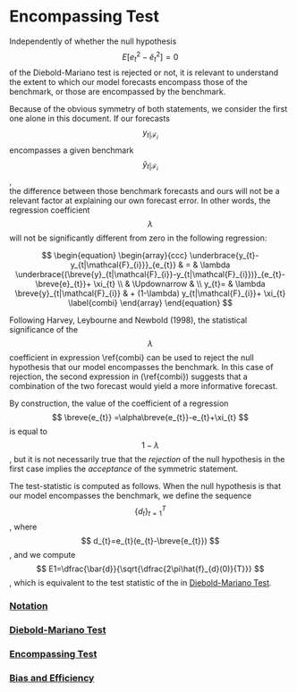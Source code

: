 # Encompassing Test 

Independently of whether the null hypothesis $$ E[e^2_{t}-\breve{e}^2_{t}]=0 $$  of the 
Diebold-Mariano test is rejected or not, it is relevant 
to understand the extent to which our model forecasts encompass those of the benchmark, 
or those are encompassed by the benchmark.  

Because of the obvious symmetry of both statements, we consider the first one alone in this document. 
If our forecasts $$ y_{t|\mathcal{F}_{i}} $$ 
encompasses a given benchmark 
$$ \breve{y}_{t|\mathcal{F}_{i}} $$ ,  
the difference between those benchmark forecasts and ours will not be a relevant factor 
at explaining our own forecast error. In other words, the regression coefficient $$ \lambda $$ 
will not be significantly different from zero in the following regression:

$$
\begin{equation}
\begin{array}{ccc}
  \underbrace{y_{t}-y_{t|\mathcal{F}_{i}}}_{e_{t}}  &   =   &   \lambda \underbrace{(\breve{y}_{t|\mathcal{F}_{i}}-y_{t|\mathcal{F}_{i}})}_{e_{t}-\breve{e}_{t}}+ \xi_{t}     \\
&   \Updownarrow    & \\
   y_{t}=  &   \lambda \breve{y}_{t|\mathcal{F}_{i}}  &    + (1-\lambda) y_{t|\mathcal{F}_{i}}+ \xi_{t}   \label{combi}
\end{array}
\end{equation}
$$


Following Harvey, Leybourne and Newbold (1998), the statistical significance 
of the $$ \lambda $$ coefficient in expression \ref{combi} can be used to reject 
the null hypothesis that our model encompasses the benchmark. In this case of rejection, 
the second expression in (\ref{combi}) suggests that a combination of the two forecast would yield a 
more informative forecast. 

By construction, the value of the coefficient of a regression 
$$ \breve{e_{t}} =\alpha\breve{e_{t}}-e_{t}+\xi_{t} $$ is equal to $$ 1-\lambda $$, 
but it is not necessarily true that the *rejection* of the 
null hypothesis in the first case implies the *acceptance*  of the symmetric statement.

The test-statistic is computed as follows. When the null hypothesis is that our model encompasses the benchmark, we define the sequence 
$$ \{d_{t}\}^{T}_{t=1} $$ , where $$ d_{t}=e_{t}(e_{t}-\breve{e_{t}}) $$ , and we 
compute $$ E1=\dfrac{\bar{d}}{\sqrt{\dfrac{2\pi\hat{f}_{d}(0)}{T}}} $$ , which is equivalent to the test statistic of the  in
[Diebold-Mariano Test](dmtest.md).  

  
### [Notation](notation.md)
### [Diebold-Mariano Test](dmtest.md)
### [Encompassing Test](encompassing.md)
### [Bias and Efficiency](bias.md)
